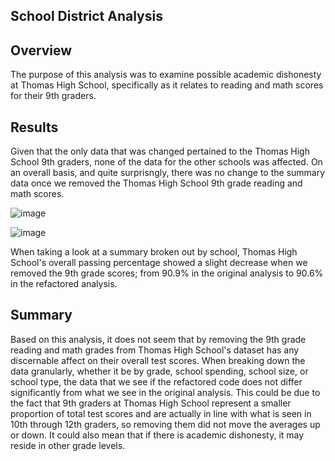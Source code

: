 School District Analysis
------------------------

Overview
--------
The purpose of this analysis was to examine possible academic dishonesty at Thomas High School, specifically as it relates to reading and math scores for their 9th graders. 

Results
-------
Given that the only data that was changed pertained to the Thomas High School 9th graders, none of the data for the other schools was affected. On an overall basis, and quite surprisngly, there was no change to the summary data once we removed the Thomas High School 9th grade reading and math scores. 

![image](https://user-images.githubusercontent.com/82548977/128904859-2a704f29-3f07-41fc-b772-f24ba8a60b2e.png)

![image](https://user-images.githubusercontent.com/82548977/128905119-ad22cf47-ac5b-4637-a612-6402f62f5281.png)

When taking a look at a summary broken out by school, Thomas High School's overall passing percentage showed a slight decrease when we removed the 9th grade scores; from 90.9% in the original analysis to 90.6% in the refactored analysis. 

Summary
-------
Based on this analysis, it does not seem that by removing the 9th grade reading and math grades from Thomas High School's dataset has any discernable affect on their overall test scores. When breaking down the data granularly, whether it be by grade, school spending, school size, or school type, the data that we see if the refactored code does not differ significantly from what we see in the original analysis. This could be due to the fact that 9th graders at Thomas High School represent a smaller proportion of total test scores and are actually in line with what is seen in 10th through 12th graders, so removing them did not move the averages up or down. It could also mean that if there is academic dishonesty, it may reside in other grade levels. 


